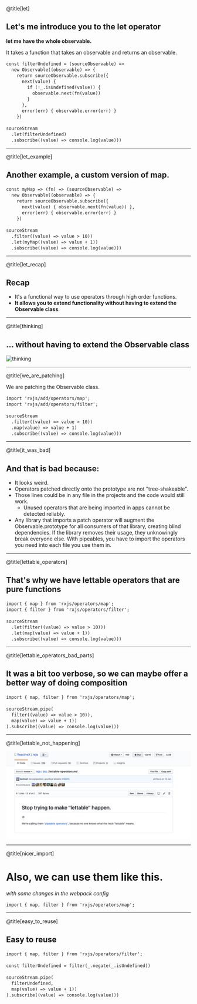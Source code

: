 @title[let]

## Let's me introduce you to  the __let__ operator

__let me have the whole observable.__

It takes a function that takes an observable and returns an observable. 

```
const filterUndefined = (sourceObservable) => 
  new Observable((observable) => {
    return sourceObservable.subscribe({
      next(value) {
        if (!_.isUndefined(value)) {
          observable.next(fn(value)) 
        }
      },
      error(err) { observable.error(err) }
    })

sourceStream
  .let(filterUndefined)
  .subscribe((value) => console.log(value)))

```

---

@title[let_example]

## Another example, a custom version of map.

```
const myMap => (fn) => (sourceObservable) => 
  new Observable((observable) => {
    return sourceObservable.subscribe({
      next(value) { observable.next(fn(value)) },
      error(err) { observable.error(err) }
    })

sourceStream
  .filter((value) => value > 10))
  .let(myMap((value) => value + 1))
  .subscribe((value) => console.log(value)))

```

---

@title[let_recap]

## Recap

* It's a functional way to use operators through high order functions.
* **It allows you to extend functionality without having to extend the Observable class**.

---

@title[thinking]

## ... without having to extend the Observable class

![thinking](https://us.123rf.com/450wm/chutimakuanamon/chutimakuanamon1705/chutimakuanamon170500260/79121847-homer-simpson-thinking-illustration.jpg?ver=6)

---

@title[we_are_patching]

We are patching the Observable class.

```
import 'rxjs/add/operators/map';
import 'rxjs/add/operators/filter';

sourceStream
  .filter((value) => value > 10))
  .map(value) => value + 1)
  .subscribe((value) => console.log(value)))
```

---

@title[it_was_bad]

## And that is bad because:

* It looks weird.
* Operators patched directly onto the prototype are not "tree-shakeable".
* Those lines could be in any file in the projects and the code would still work.
  * Unused operators that are being imported in apps cannot be detected reliably.
* Any library that imports a patch operator will augment the Observable.prototype for all consumers of that library, creating blind dependencies. If the library removes their usage, they unknowingly break everyone else. With pipeables, you have to import the operators you need into each file you use them in.
  
 ---

@title[lettable_operators]

## That's why we have lettable operators that are pure functions

```
import { map } from 'rxjs/operators/map';
import { filter } from 'rxjs/operators/filter';

sourceStream
  .let(filter((value) => value > 10)))
  .let(map(value) => value + 1))
  .subscribe((value) => console.log(value)))
```

---

@title[lettable_operators_bad_parts]

## It was a bit too verbose, so we can maybe offer a better way of doing composition

```
import { map, filter } from 'rxjs/operators/map';

sourceStream.pipe(
  filter((value) => value > 10)),
  map(value) => value + 1))
).subscribe((value) => console.log(value)))
```

---

@title[lettable_not_happening]

![pipeable_now](https://github.com/nbaglivo/pipeable_talk/blob/master/pipeable.png)

---

@title[nicer_import]

# Also, we can use them like this.

*with some changes in the webpack config*

```
import { map, filter } from 'rxjs/operators/map';
```
---

@title[easy_to_reuse]

## Easy to reuse

```
import { map, filter } from 'rxjs/operators/filter';

const filterUndefined = filter(_.negate(_.isUndefined))

sourceStream.pipe(
  filterUndefined,
  map(value) => value + 1))
).subscribe((value) => console.log(value)))
```


